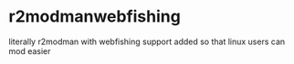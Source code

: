 # r2modmanwebfishing
literally r2modman with webfishing support added so that linux users can mod easier
